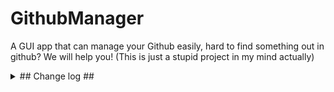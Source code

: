 # GithubManager
A GUI app that can manage your Github easily, hard to find something out in github? We will help you! (This is just a stupid project in my mind actually)
<details>
<summary>## Change log ##</summary>
<div>
- Pre-Release-0.0.1: The first version that can actually work(GitHub OAuth, Login states check etc.) and have some pretty GUI(I think?).
<br/><br/>
- Pre-Release-0.0.1-F1: The patch of the last version. Fixed JavaFX initialization issue(#*Insert issue number here*) because **A F##KING DLL** !!
</div>
</details>
